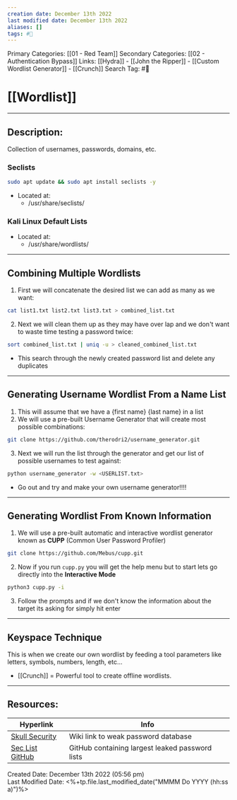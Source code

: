 ```yaml
---
creation date: December 13th 2022
last modified date: December 13th 2022
aliases: []
tags: #🧰
---
```


Primary Categories: [[01 - Red Team]]
Secondary Categories:  [[02 - Authentication Bypass]]
Links: [[Hydra]] - [[John the Ripper]] - [[Custom Wordlist Generator]] - [[Crunch]]
Search Tag: #🧰  

# [[Wordlist]]  
___

## Description:
Collection of usernames, passwords, domains, etc.

### Seclists
```bash
sudo apt update && sudo apt install seclists -y
```
- Located at:
	- /usr/share/seclists/

### Kali Linux Default Lists
- Located at:
	- /usr/share/wordlists/

---
## Combining Multiple Wordlists
1. First we will concatenate the desired list we can add as many as we want:
```bash
cat list1.txt list2.txt list3.txt > combined_list.txt
```
2. Next we will clean them up as they may have over lap and we don't want to waste time testing a password twice:
```bash
sort combined_list.txt | uniq -u > cleaned_combined_list.txt
```
- This search through the newly created password list and delete any duplicates

---
## Generating Username Wordlist From a Name List
1. This will assume that we have a {first name} {last name} in a list
2. We will use a pre-built Username Generator that will create most possible combinations:
```bash
git clone https://github.com/therodri2/username_generator.git
```
3. Next we will run the list through the generator and get our list of possible usernames to test against:
```bash
python username_generator -w <USERLIST.txt>
```
- Go out and try and make your own username generator!!!!

---
## Generating Wordlist From Known Information
1. We will use a pre-built automatic and interactive wordlist generator known as **CUPP** (Common User Password Profiler)
```bash
git clone https://github.com/Mebus/cupp.git
```
2. Now if you run `cupp.py` you will get the help menu but to start lets go directly into the **Interactive Mode**
```bash
python3 cupp.py -i
```
3. Follow the prompts and if we don't know the information about the target its asking for simply hit enter

---
## Keyspace Technique
This is when we create our own wordlist by feeding a tool parameters like letters, symbols, numbers, length, etc...
- [[Crunch]] = Powerful tool to create offline wordlists.

___

## Resources:

| Hyperlink                                                                                            | Info                                  |
| ---------------------------------------------------------------------------------------------------- | ------------------------------------- |
| [Skull Security](https://wiki.skullsecurity.org/index.php?title=Passwords)                           | Wiki link to weak password database |
| [Sec List GitHub](https://github.com/danielmiessler/SecLists/tree/master/Passwords/Leaked-Databases) | GitHub containing largest leaked password lists                                |


Created Date: December 13th 2022 (05:56 pm)  
Last Modified Date: <%+tp.file.last_modified_date("MMMM Do YYYY (hh:ss a)")%>
